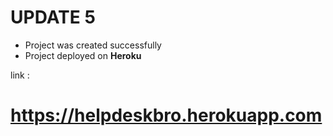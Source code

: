 


# UPDATE 5
- Project was created successfully 
- Project deployed on **Heroku** 


link :
# https://helpdeskbro.herokuapp.com







 


